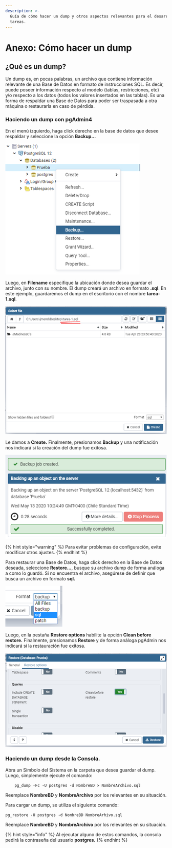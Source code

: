 ```yaml
---
description: >-
  Guía de cómo hacer un dump y otros aspectos relevantes para el desarrollo de
  tareas.
---
```


# Anexo: Cómo hacer un dump

## ¿Qué es un dump?

Un dump es, en pocas palabras, un archivo que contiene información relevante de una Base de Datos en formato de instrucciones SQL. Es decir, puede poseer información respecto al modelo \(tablas, restricciones, etc\) y/o respecto a los datos \(todos los valores insertados en las tablas\). Es una forma de respaldar una Base de Datos para poder ser traspasada a otra máquina o restaurarla en caso de pérdida.

### Haciendo un dump con pgAdmin4

En el menú izquierdo,  haga click derecho en la base de datos que desee respaldar y seleccione la opción **Backup...**

![Haciendo un dump de la BD &quot;Prueba&quot;](../.gitbook/assets/image%20%289%29.png)

Luego, en **Filename** especifique la ubicación donde desea guardar el archivo, junto con su nombre. El dump creará un archivo en formato **.sql**. En este ejemplo, guardaremos el dump en el escritorio con el nombre **tarea-1.sql**.

![](../.gitbook/assets/image%20%2816%29.png)

Le damos a **Create.** Finalmente, presionamos **Backup** y una notificación nos indicará si la creación del dump fue exitosa.

![](../.gitbook/assets/image%20%283%29.png)

{% hint style="warning" %}
Para evitar problemas de configuración, evite modificar otros ajustes.
{% endhint %}

Para restaurar una Base de Datos, haga click derecho en la Base de Datos deseada, seleccione **Restore...**, busque su archivo dump de forma análoga a como lo guardó. Si no encuentra el archivo, asegúrese de definir que busca un archivo en formato **sql.** 

  

![Por defecto, Restore abre la ventana buscando en formato &quot;backup&quot;.](../.gitbook/assets/image%20%2818%29.png)

Luego, en la pestaña **Restore options** habilite la opción **Clean before restore.** Finalmente, presionamos **Restore** y de forma análoga pgAdmin nos indicará si la restauración fue exitosa.

![Recuerde habilitar clean before restore.](../.gitbook/assets/image%20%288%29.png)

### Haciendo un dump desde la Consola.

Abra un Símbolo del Sistema en la carpeta que desea guardar el dump. Luego, simplemente ejecute el comando:

```text
    pg_dump -Fc -U postgres -d NombreBD > NombreArchivo.sql
```

Reemplace **NombreBD** y **NombreArchivo** por los relevantes en su situación.

Para cargar un dump, se utiliza el siguiente comando:

```text
pg_restore -U postgres -d NombreBD NombreArhivo.sql
```

Reemplace **NombreBD** y **NombreArchivo** por los relevantes en su situación.

{% hint style="info" %}
Al ejecutar alguno de estos comandos, la consola pedirá la contraseña del usuario **postgres.**
{% endhint %}

